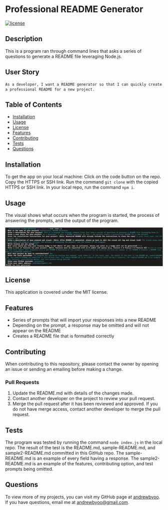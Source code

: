 # Professional README Generator
[![license](https://img.shields.io/badge/license-MIT-blue)](./LICENSE)
## Description
This is a program ran through command lines that asks a series of questions to generate a README file leveraging Node.js.

## User Story
```
As a developer, I want a README generator so that I can quickly create a professional README for a new project.
```

## Table of Contents
- [Installation](#installation)
- [Usage](#usage)
- [License](#license)
- [Features](#features)
- [Contributing](#contributing)
- [Tests](#tests)
- [Questions](#questions)

## Installation
To get the app on your local machine:
Click on the code button on the repo.
Copy the HTTPS or SSH link.
Run the command `git clone` with the copied HTTPS or SSH link.
In your local repo, run the command `npm i`.

## Usage
The visual shows what occurs when the program is started, the process of answering the prompts, and the output of the program.

![Command Prompts](../assets/images/static-visual1.png)

## License
This application is covered under the MIT license.

## Features
- Series of prompts that will import your responses into a new README
- Depending on the prompt, a response may be omitted and will not appear on the README
- Creates a README file that is formatted correctly

## Contributing
When contributing to this repository, please contact the owner by opening an issue or sending an emailing before making a change.

### Pull Requests
1. Update the README.md with details of the changes made.
2. Contact another developer on the project to review your pull request.
3. Merge the pull request after it has been reviewed and approved. If you do not have merge access, contact another developer to merge the pull request.

## Tests
The program was tested by running the command `node index.js` in the local repo. The result of the test is the README.md, sample-README.md, and sample2-README.md committed in this GitHub repo. The sample-README.md is an example of every field having a response. The sample2-README.md is an example of the features, contributing option, and test prompts being omitted.

## Questions
To view more of my projects, you can visit my GitHub page at [andrewbyoo](https://github.com/andrewbyoo).
If you have questions, email me at [andrewbyoo@gmail.com](mailto:andrewbyoo@gmail.com).
